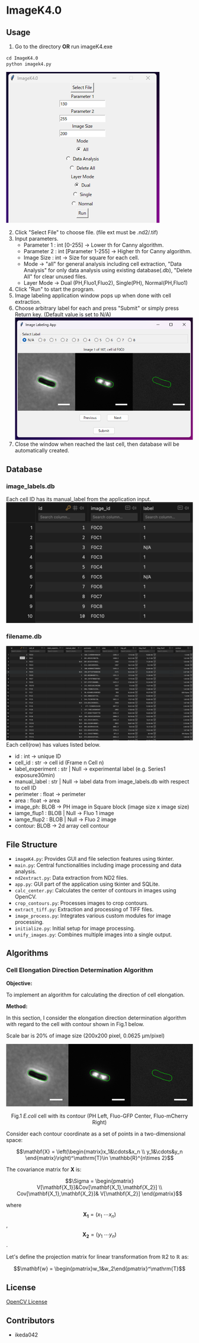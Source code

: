 # ImageK4.0
## Usage
1. Go to the directory <b>OR</b> run imageK4.exe

```bach
cd ImageK4.0
python imagek4.py
```

![Start-up window](images_readme/1.png)

2. Click "Select File" to choose file. (file ext must be .nd2/.tif)
3. Input parameters. 
    * Parameter 1 : int [0-255] -> Lower th for Canny algorithm.
    * Parameter 2 : int [Parameter 1-255] -> Higher th for Canny algorithm.
    * Image Size : int -> Size for square for each cell.
    * Mode -> "all" for general analysis including cell extraction, "Data Analysis" for only data analysis using existing database(.db), "Delete All" for clear unused files.
    * Layer Mode -> Dual (PH,Fluo1,Fluo2), Single(PH), Normal(PH,Fluo1)
4. Click "Run" to start the program.
5. Image labeling application window pops up when done with cell extraction.
6. Choose arbitrary label for each and press "Submit" or simply press Return key. (Default value is set to N/A)
![Start-up window](images_readme/2.png)
7. Close the window when reached the last cell, then database will be automatically created.

## Database
### image_labels.db
Each cell ID has its manual_label from the application input.
![db column for image_labels.db](images_readme/3.png)
### filename.db
![db column for image_labels.db](images_readme/4.png)
Each cell(row) has values listed below.
* id : int -> unique ID
* cell_id : str -> cell id (Frame n Cell n)
* label_experiment : str | Null -> experimental label (e.g. Series1 exposure30min)
* manual_label : str | Null -> label data from image_labels.db with respect to cell ID 
* perimeter : float -> perimeter 
* area : float -> area 
* image_ph: BLOB -> PH image in Square block (image size x image size)
* iamge_flup1 : BLOB | Null -> Fluo 1 image
* iamge_flup2 : BLOB | Null -> Fluo 2 image
* contour: BLOB -> 2d array cell contour

## File Structure

- `imageK4.py`: Provides GUI and file selection features using tkinter.
- `main.py`: Central functionalities including image processing and data analysis.
- `nd2extract.py`: Data extraction from ND2 files.
- `app.py`: GUI part of the application using tkinter and SQLite.
- `calc_center.py`: Calculates the center of contours in images using OpenCV.
- `crop_contours.py`: Processes images to crop contours.
- `extract_tiff.py`: Extraction and processing of TIFF files.
- `image_process.py`: Integrates various custom modules for image processing.
- `initialize.py`: Initial setup for image processing.
- `unify_images.py`: Combines multiple images into a single output.

## Algorithms
### Cell Elongation Direction Determination Algorithm
**Objective:**

To implement an algorithm for calculating the direction of cell elongation.

**Method:** 

In this section, I consider the elongation direction determination algorithm with regard to the cell with contour shown in Fig.1 below. 

Scale bar is 20% of image size (200x200 pixel, 0.0625 µm/pixel)

<div align="center">

![Start-up window](images_readme/5.png)  

</div>

<p align="center">
Fig.1  <i>E.coli</i> cell with its contour (PH Left, Fluo-GFP Center, Fluo-mCherry Right)
</p>

Consider each contour coordinate as a set of points in a two-dimensional space:

$$\mathbf{X} = \left(\begin{matrix}x_1&\cdots&x_n \\ y_1&\cdots&y_n \end{matrix}\right)^\mathrm{T}\in \mathbb{R}^{n\times 2}$$

The covariance matrix for $\mathbf{X}$ is:

$$\Sigma = \begin{pmatrix} V[\mathbf{X_1}]&Cov[\mathbf{X_1},\mathbf{X_2}] \\ Cov[\mathbf{X_1},\mathbf{X_2}]& V[\mathbf{X_2}] \end{pmatrix}$$

where $$\mathbf{X_1} = (x_1\:\cdots x_n)$$, $$\mathbf{X_2} = (y_1\:\cdots y_n)$$.

Let's define the projection matrix for linear transformation from ℝ2 to ℝ as:

$$\mathbf{w} = \begin{pmatrix}w_1&w_2\end{pmatrix}^\mathrm{T}$$






























## License
[OpenCV License](https://github.com/opencv/opencv/blob/master/LICENSE)

## Contributors

- ikeda042

